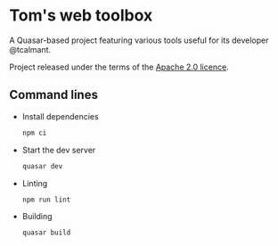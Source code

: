 # Tom's web toolbox

A Quasar-based project featuring various tools useful for its developer @tcalmant.

Project released under the terms of the [Apache 2.0 licence](./LICENSE).

## Command lines

- Install dependencies
  ```bash
  npm ci
  ```
- Start the dev server
  ```bash
  quasar dev
  ```
- Linting
  ```bash
  npm run lint
  ```
- Building
  ```bash
  quasar build
  ```
